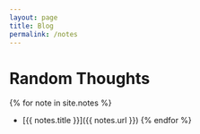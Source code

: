 ```yaml
---
layout: page
title: Blog
permalink: /notes
---
```


# Random Thoughts

{% for note in site.notes %}
- [{{ notes.title }}]({{ notes.url }})
{% endfor %}
